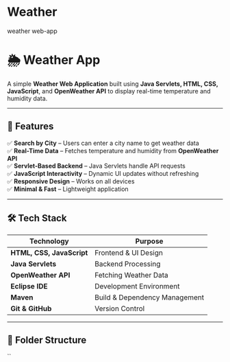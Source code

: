 # Weather
weather web-app
# 🌦️ Weather App

A simple **Weather Web Application** built using **Java Servlets, HTML, CSS, JavaScript**, and **OpenWeather API** to display real-time temperature and humidity data.

---

## 🚀 Features

✅ **Search by City** – Users can enter a city name to get weather data  
✅ **Real-Time Data** – Fetches temperature and humidity from **OpenWeather API**  
✅ **Servlet-Based Backend** – Java Servlets handle API requests  
✅ **JavaScript Interactivity** – Dynamic UI updates without refreshing  
✅ **Responsive Design** – Works on all devices  
✅ **Minimal & Fast** – Lightweight application  

---

## 🛠️ Tech Stack

| Technology | Purpose |
|------------|---------|
| **HTML, CSS, JavaScript** | Frontend & UI Design |
| **Java Servlets** | Backend Processing |
| **OpenWeather API** | Fetching Weather Data |
| **Eclipse IDE** | Development Environment |
| **Maven** | Build & Dependency Management |
| **Git & GitHub** | Version Control |

---

## 📂 Folder Structure

``
